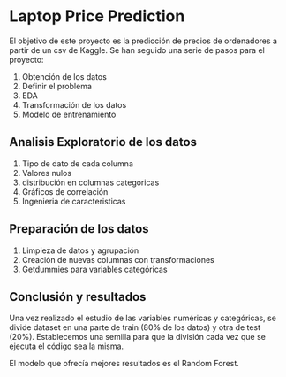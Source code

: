 # Laptop Price Prediction

El objetivo de este proyecto es la predicción de precios de ordenadores a partir de un csv de Kaggle.
Se han seguido una serie de pasos para el proyecto:

1. Obtención de los datos
2. Definir el problema
3. EDA
4. Transformación de los datos
5. Modelo de entrenamiento

## Analisis Exploratorio de los datos

1. Tipo de dato de cada columna
2. Valores nulos
3. distribución en columnas categoricas
4. Gráficos de correlación
5. Ingenieria de caracteristicas 

## Preparación de los datos 

1. Limpieza de datos y agrupación
2. Creación de nuevas columnas con transformaciones
3. Getdummies para variables categóricas


## Conclusión y resultados 

Una vez realizado el estudio de las variables numéricas y categóricas, se divide dataset en una parte de train (80% de los datos) y otra de test (20%). Establecemos una semilla para que la división cada vez que se ejecuta el código sea la misma. 

El modelo que ofrecía mejores resultados es el Random Forest.
